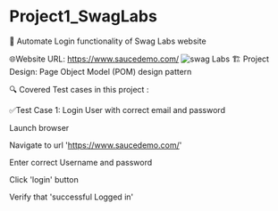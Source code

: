 # Project1_SwagLabs
📌 Automate Login functionality of Swag Labs website

🌐Website URL: https://www.saucedemo.com/
![swag Labs](https://github.com/Sara-Abdelghany09/Project1_SwagLabs/assets/143936878/e4ff4e83-d427-4b05-a100-06ffe57b52d2)
🏗️ Project Design: Page Object Model (POM) design pattern

🔍️ Covered Test cases in this project :

✅Test Case 1: Login User with correct email and password

Launch browser

Navigate to url 'https://www.saucedemo.com/'

Enter correct Username and password

Click 'login' button

Verify that 'successful Logged in'


